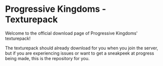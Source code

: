 # Progressive Kingdoms - Texturepack
Welcome to the official download page of Progressive Kingdoms' texturepack!

The texturepack should already download for you when you join the server, but if you are experiencing issues or want to get a sneakpeek at progress being made, this is the repository for you.
